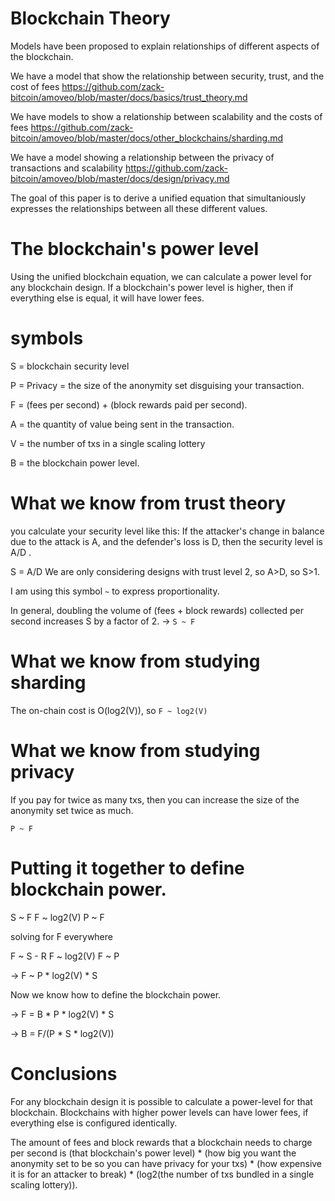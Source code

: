 Blockchain Theory
========

Models have been proposed to explain relationships of different aspects of the blockchain.

We have a model that show the relationship between security, trust, and the cost of fees https://github.com/zack-bitcoin/amoveo/blob/master/docs/basics/trust_theory.md

We have models to show a relationship between scalability and the costs of fees https://github.com/zack-bitcoin/amoveo/blob/master/docs/other_blockchains/sharding.md

We have a model showing a relationship between the privacy of transactions and scalability https://github.com/zack-bitcoin/amoveo/blob/master/docs/design/privacy.md

The goal of this paper is to derive a unified equation that simultaniously expresses the relationships between all these different values.

The blockchain's power level
========

Using the unified blockchain equation, we can calculate a power level for any blockchain design.
If a blockchain's power level is higher, then if everything else is equal, it will have lower fees.

symbols
========

S = blockchain security level

P = Privacy = the size of the anonymity set disguising your transaction.

F = (fees per second) + (block rewards paid per second).

A = the quantity of value being sent in the transaction.

V = the number of txs in a single scaling lottery

B = the blockchain power level.

What we know from trust theory
===========

you calculate your security level like this: If the attacker's change in balance due to the attack is A, and the defender's loss is D, then the security level is A/D .

S = A/D
We are only considering designs with trust level 2, so A>D, so S>1.

I am using this symbol `~` to express proportionality.

In general, doubling the volume of (fees + block rewards) collected per second increases S by a factor of 2.
-> `S ~ F`

What we know from studying sharding
==========

The on-chain cost is O(log2(V)), so `F ~ log2(V)`


What we know from studying privacy
=========

If you pay for twice as many txs, then you can increase the size of the anonymity set twice as much.

`P ~ F`

Putting it together to define blockchain power.
=========

S ~ F
F ~ log2(V)
P ~ F

solving for F everywhere

F ~ S - R
F ~ log2(V)
F ~ P

-> F ~ P * log2(V) * S

Now we know how to define the blockchain power.

-> F = B * P * log2(V) * S

-> B = F/(P * S * log2(V))

Conclusions
========

For any blockchain design it is possible to calculate a power-level for that blockchain.
Blockchains with higher power levels can have lower fees, if everything else is configured identically.

The amount of fees and block rewards that a blockchain needs to charge per second is (that blockchain's power level) * (how big you want the anonymity set to be so you can have privacy for your txs) * (how expensive it is for an attacker to break) * (log2(the number of txs bundled in a single scaling lottery)).

